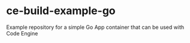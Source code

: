# ce-build-example-go
Example repository for a simple Go App container that can be used with Code Engine
